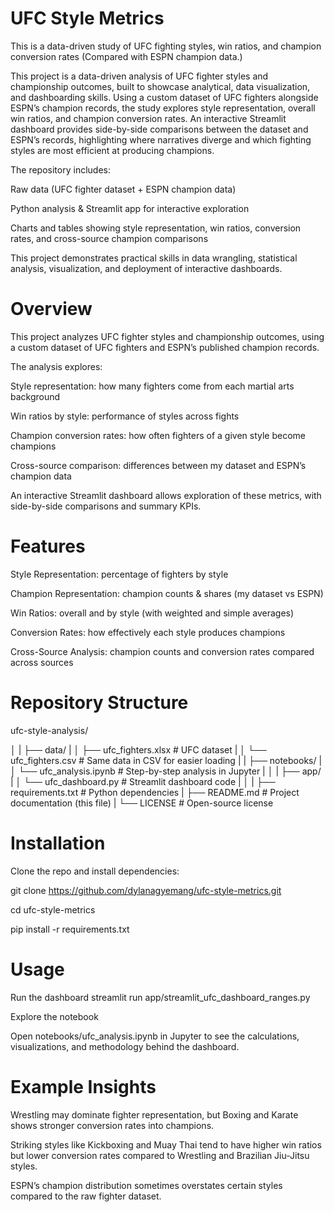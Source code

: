 # UFC Style Metrics
This is a data-driven study of UFC fighting styles, win ratios, and champion conversion rates (Compared with ESPN champion data.)

This project is a data-driven analysis of UFC fighter styles and championship outcomes, built to showcase analytical, data visualization, and dashboarding skills. Using a custom dataset of UFC fighters alongside ESPN’s champion records, the study explores style representation, overall win ratios, and champion conversion rates. An interactive Streamlit dashboard provides side-by-side comparisons between the dataset and ESPN’s records, highlighting where narratives diverge and which fighting styles are most efficient at producing champions.

The repository includes:

Raw data (UFC fighter dataset + ESPN champion data)

Python analysis & Streamlit app for interactive exploration

Charts and tables showing style representation, win ratios, conversion rates, and cross-source champion comparisons

This project demonstrates practical skills in data wrangling, statistical analysis, visualization, and deployment of interactive dashboards.

# Overview

This project analyzes UFC fighter styles and championship outcomes, using a custom dataset of UFC fighters and ESPN’s published champion records.

The analysis explores:

Style representation: how many fighters come from each martial arts background

Win ratios by style: performance of styles across fights

Champion conversion rates: how often fighters of a given style become champions

Cross-source comparison: differences between my dataset and ESPN’s champion data

An interactive Streamlit dashboard allows exploration of these metrics, with side-by-side comparisons and summary KPIs.

# Features

Style Representation: percentage of fighters by style

Champion Representation: champion counts & shares (my dataset vs ESPN)

Win Ratios: overall and by style (with weighted and simple averages)

Conversion Rates: how effectively each style produces champions

Cross-Source Analysis: champion counts and conversion rates compared across sources

# Repository Structure
ufc-style-analysis/

│
|
├── data/
|
│   ├── ufc_fighters.xlsx         # UFC dataset
|
│   └── ufc_fighters.csv          # Same data in CSV for easier loading
|
|
├── notebooks/
|
│   └── ufc_analysis.ipynb        # Step-by-step analysis in Jupyter
|
│
|
├── app/
|
│   └── ufc_dashboard.py          # Streamlit dashboard code
|
│
|
├── requirements.txt              # Python dependencies
|
├── README.md                     # Project documentation (this file)
|
└── LICENSE                       # Open-source license

# Installation

Clone the repo and install dependencies:

git clone https://github.com/dylanagyemang/ufc-style-metrics.git

cd ufc-style-metrics

pip install -r requirements.txt

# Usage
Run the dashboard
streamlit run app/streamlit_ufc_dashboard_ranges.py

Explore the notebook

Open notebooks/ufc_analysis.ipynb in Jupyter to see the calculations, visualizations, and methodology behind the dashboard.

# Example Insights

Wrestling may dominate fighter representation, but Boxing and Karate shows stronger conversion rates into champions.

Striking styles like Kickboxing and Muay Thai tend to have higher win ratios but lower conversion rates compared to Wrestling and Brazilian Jiu-Jitsu styles.

ESPN’s champion distribution sometimes overstates certain styles compared to the raw fighter dataset.
